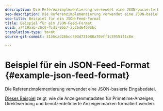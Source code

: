 ```yaml
---
description: Die Referenzimplementierung verwendet eine JSON-basierte Eingabedatei.
seo-description: Die Referenzimplementierung verwendet eine JSON-basierte Eingabedatei.
seo-title: Beispiel für ein JSON-Feed-Format
title: Beispiel für ein JSON-Feed-Format
uuid: a7419aab-36c0-45d1-9bb7-ac2bd64b0bbc
translation-type: tm+mt
source-git-commit: 31b6cad26bcc393d731080a70eff1c59551f1c8e

---
```



# Beispiel für ein JSON-Feed-Format {#example-json-feed-format}

Die Referenzimplementierung verwendet eine JSON-basierte Eingabedatei.

[Dieses Beispiel](https://help.adobe.com/en_US/primetime/api/reference_implementation/json-example.json) zeigt, wie die Anzeigenmetadaten für Primetime-Anzeigen, Direktwerbung und benutzerdefinierte Anzeigenmarken formatiert werden.